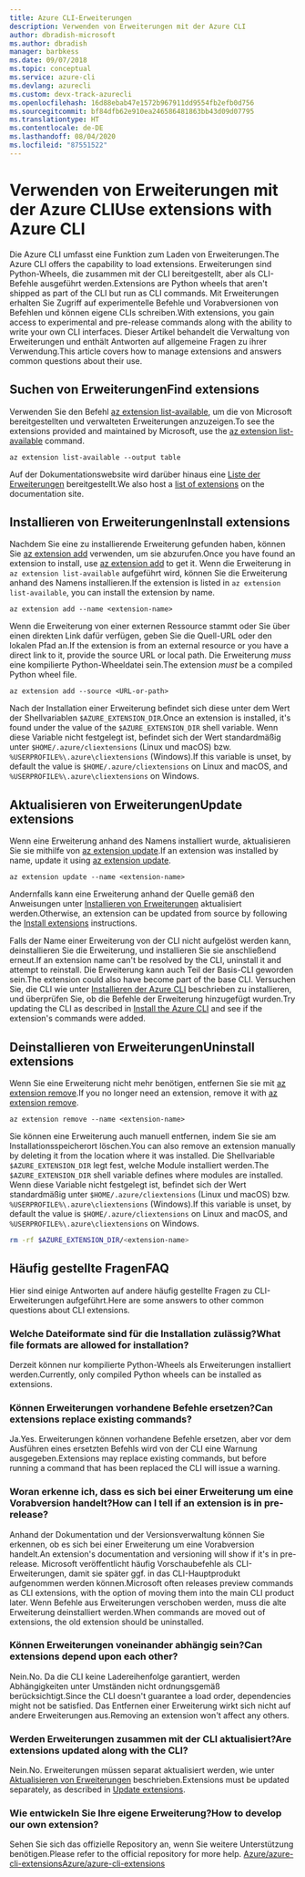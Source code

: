 ```yaml
---
title: Azure CLI-Erweiterungen
description: Verwenden von Erweiterungen mit der Azure CLI
author: dbradish-microsoft
ms.author: dbradish
manager: barbkess
ms.date: 09/07/2018
ms.topic: conceptual
ms.service: azure-cli
ms.devlang: azurecli
ms.custom: devx-track-azurecli
ms.openlocfilehash: 16d88ebab47e1572b967911dd9554fb2efb0d756
ms.sourcegitcommit: bf84dfb62e910ea246586481863bb43d09d07795
ms.translationtype: HT
ms.contentlocale: de-DE
ms.lasthandoff: 08/04/2020
ms.locfileid: "87551522"
---
```

# <a name="use-extensions-with-azure-cli"></a><span data-ttu-id="ede22-103">Verwenden von Erweiterungen mit der Azure CLI</span><span class="sxs-lookup"><span data-stu-id="ede22-103">Use extensions with Azure CLI</span></span> 

<span data-ttu-id="ede22-104">Die Azure CLI umfasst eine Funktion zum Laden von Erweiterungen.</span><span class="sxs-lookup"><span data-stu-id="ede22-104">The Azure CLI offers the capability to load extensions.</span></span> <span data-ttu-id="ede22-105">Erweiterungen sind Python-Wheels, die zusammen mit der CLI bereitgestellt, aber als CLI-Befehle ausgeführt werden.</span><span class="sxs-lookup"><span data-stu-id="ede22-105">Extensions are Python wheels that aren't shipped as part of the CLI but run as CLI commands.</span></span>
<span data-ttu-id="ede22-106">Mit Erweiterungen erhalten Sie Zugriff auf experimentelle Befehle und Vorabversionen von Befehlen und können eigene CLIs schreiben.</span><span class="sxs-lookup"><span data-stu-id="ede22-106">With extensions, you gain access to experimental and pre-release commands along with the ability to write your own CLI interfaces.</span></span> <span data-ttu-id="ede22-107">Dieser Artikel behandelt die Verwaltung von Erweiterungen und enthält Antworten auf allgemeine Fragen zu ihrer Verwendung.</span><span class="sxs-lookup"><span data-stu-id="ede22-107">This article covers how to manage extensions and answers common questions about their use.</span></span>

## <a name="find-extensions"></a><span data-ttu-id="ede22-108">Suchen von Erweiterungen</span><span class="sxs-lookup"><span data-stu-id="ede22-108">Find extensions</span></span>

<span data-ttu-id="ede22-109">Verwenden Sie den Befehl [az extension list-available](/cli/azure/extension#az-extension-list-available), um die von Microsoft bereitgestellten und verwalteten Erweiterungen anzuzeigen.</span><span class="sxs-lookup"><span data-stu-id="ede22-109">To see the extensions provided and maintained by Microsoft, use the [az extension list-available](/cli/azure/extension#az-extension-list-available) command.</span></span>

```azurecli-interactive
az extension list-available --output table
```

<span data-ttu-id="ede22-110">Auf der Dokumentationswebsite wird darüber hinaus eine [Liste der Erweiterungen](azure-cli-extensions-list.md) bereitgestellt.</span><span class="sxs-lookup"><span data-stu-id="ede22-110">We also host a [list of extensions](azure-cli-extensions-list.md) on the documentation site.</span></span>

## <a name="install-extensions"></a><span data-ttu-id="ede22-111">Installieren von Erweiterungen</span><span class="sxs-lookup"><span data-stu-id="ede22-111">Install extensions</span></span>

<span data-ttu-id="ede22-112">Nachdem Sie eine zu installierende Erweiterung gefunden haben, können Sie [az extension add](https://docs.microsoft.com/cli/azure/extension#az-extension-add) verwenden, um sie abzurufen.</span><span class="sxs-lookup"><span data-stu-id="ede22-112">Once you have found an extension to install, use [az extension add](https://docs.microsoft.com/cli/azure/extension#az-extension-add) to get it.</span></span> <span data-ttu-id="ede22-113">Wenn die Erweiterung in `az extension list-available` aufgeführt wird, können Sie die Erweiterung anhand des Namens installieren.</span><span class="sxs-lookup"><span data-stu-id="ede22-113">If the extension is listed in `az extension list-available`, you can install the extension by name.</span></span>

```azurecli-interactive
az extension add --name <extension-name>
```

<span data-ttu-id="ede22-114">Wenn die Erweiterung von einer externen Ressource stammt oder Sie über einen direkten Link dafür verfügen, geben Sie die Quell-URL oder den lokalen Pfad an.</span><span class="sxs-lookup"><span data-stu-id="ede22-114">If the extension is from an external resource or you have a direct link to it, provide the source URL or local path.</span></span> <span data-ttu-id="ede22-115">Die Erweiterung _muss_ eine kompilierte Python-Wheeldatei sein.</span><span class="sxs-lookup"><span data-stu-id="ede22-115">The extension _must_ be a compiled Python wheel file.</span></span>

```azurecli-interactive
az extension add --source <URL-or-path>
```

<span data-ttu-id="ede22-116">Nach der Installation einer Erweiterung befindet sich diese unter dem Wert der Shellvariablen `$AZURE_EXTENSION_DIR`.</span><span class="sxs-lookup"><span data-stu-id="ede22-116">Once an extension is installed, it's found under the value of the `$AZURE_EXTENSION_DIR` shell variable.</span></span> <span data-ttu-id="ede22-117">Wenn diese Variable nicht festgelegt ist, befindet sich der Wert standardmäßig unter `$HOME/.azure/cliextensions` (Linux und macOS) bzw. `%USERPROFILE%\.azure\cliextensions` (Windows).</span><span class="sxs-lookup"><span data-stu-id="ede22-117">If this variable is unset, by default the value is `$HOME/.azure/cliextensions` on Linux and macOS, and `%USERPROFILE%\.azure\cliextensions` on Windows.</span></span>

## <a name="update-extensions"></a><span data-ttu-id="ede22-118">Aktualisieren von Erweiterungen</span><span class="sxs-lookup"><span data-stu-id="ede22-118">Update extensions</span></span>

<span data-ttu-id="ede22-119">Wenn eine Erweiterung anhand des Namens installiert wurde, aktualisieren Sie sie mithilfe von [az extension update](https://docs.microsoft.com/cli/azure/extension#az-extension-update).</span><span class="sxs-lookup"><span data-stu-id="ede22-119">If an extension was installed by name, update it using [az extension update](https://docs.microsoft.com/cli/azure/extension#az-extension-update).</span></span>

```azurecli-interactive
az extension update --name <extension-name>
```

<span data-ttu-id="ede22-120">Andernfalls kann eine Erweiterung anhand der Quelle gemäß den Anweisungen unter [Installieren von Erweiterungen](#install-extensions) aktualisiert werden.</span><span class="sxs-lookup"><span data-stu-id="ede22-120">Otherwise, an extension can be updated from source by following the [Install extensions](#install-extensions) instructions.</span></span>

<span data-ttu-id="ede22-121">Falls der Name einer Erweiterung von der CLI nicht aufgelöst werden kann, deinstallieren Sie die Erweiterung, und installieren Sie sie anschließend erneut.</span><span class="sxs-lookup"><span data-stu-id="ede22-121">If an extension name can't be resolved by the CLI, uninstall it and attempt to reinstall.</span></span> <span data-ttu-id="ede22-122">Die Erweiterung kann auch Teil der Basis-CLI geworden sein.</span><span class="sxs-lookup"><span data-stu-id="ede22-122">The extension could also have become part of the base CLI.</span></span>
<span data-ttu-id="ede22-123">Versuchen Sie, die CLI wie unter [Installieren der Azure CLI](install-azure-cli.md) beschrieben zu installieren, und überprüfen Sie, ob die Befehle der Erweiterung hinzugefügt wurden.</span><span class="sxs-lookup"><span data-stu-id="ede22-123">Try updating the CLI as described in [Install the Azure CLI](install-azure-cli.md) and see if the extension's commands were added.</span></span>

## <a name="uninstall-extensions"></a><span data-ttu-id="ede22-124">Deinstallieren von Erweiterungen</span><span class="sxs-lookup"><span data-stu-id="ede22-124">Uninstall extensions</span></span>

<span data-ttu-id="ede22-125">Wenn Sie eine Erweiterung nicht mehr benötigen, entfernen Sie sie mit [az extension remove](https://docs.microsoft.com/cli/azure/extension#az-extension-remove).</span><span class="sxs-lookup"><span data-stu-id="ede22-125">If you no longer need an extension, remove it with [az extension remove](https://docs.microsoft.com/cli/azure/extension#az-extension-remove).</span></span>

```azurecli-interactive
az extension remove --name <extension-name>
```

<span data-ttu-id="ede22-126">Sie können eine Erweiterung auch manuell entfernen, indem Sie sie am Installationsspeicherort löschen.</span><span class="sxs-lookup"><span data-stu-id="ede22-126">You can also remove an extension manually by deleting it from the location where it was installed.</span></span> <span data-ttu-id="ede22-127">Die Shellvariable `$AZURE_EXTENSION_DIR` legt fest, welche Module installiert werden.</span><span class="sxs-lookup"><span data-stu-id="ede22-127">The `$AZURE_EXTENSION_DIR` shell variable defines where modules are installed.</span></span>
<span data-ttu-id="ede22-128">Wenn diese Variable nicht festgelegt ist, befindet sich der Wert standardmäßig unter `$HOME/.azure/cliextensions` (Linux und macOS) bzw. `%USERPROFILE%\.azure\cliextensions` (Windows).</span><span class="sxs-lookup"><span data-stu-id="ede22-128">If this variable is unset, by default the value is `$HOME/.azure/cliextensions` on Linux and macOS, and `%USERPROFILE%\.azure\cliextensions` on Windows.</span></span>

```bash
rm -rf $AZURE_EXTENSION_DIR/<extension-name>
```

## <a name="faq"></a><span data-ttu-id="ede22-129">Häufig gestellte Fragen</span><span class="sxs-lookup"><span data-stu-id="ede22-129">FAQ</span></span>

<span data-ttu-id="ede22-130">Hier sind einige Antworten auf andere häufig gestellte Fragen zu CLI-Erweiterungen aufgeführt.</span><span class="sxs-lookup"><span data-stu-id="ede22-130">Here are some answers to other common questions about CLI extensions.</span></span>

### <a name="what-file-formats-are-allowed-for-installation"></a><span data-ttu-id="ede22-131">Welche Dateiformate sind für die Installation zulässig?</span><span class="sxs-lookup"><span data-stu-id="ede22-131">What file formats are allowed for installation?</span></span>

<span data-ttu-id="ede22-132">Derzeit können nur kompilierte Python-Wheels als Erweiterungen installiert werden.</span><span class="sxs-lookup"><span data-stu-id="ede22-132">Currently, only compiled Python wheels can be installed as extensions.</span></span>

### <a name="can-extensions-replace-existing-commands"></a><span data-ttu-id="ede22-133">Können Erweiterungen vorhandene Befehle ersetzen?</span><span class="sxs-lookup"><span data-stu-id="ede22-133">Can extensions replace existing commands?</span></span>

<span data-ttu-id="ede22-134">Ja.</span><span class="sxs-lookup"><span data-stu-id="ede22-134">Yes.</span></span> <span data-ttu-id="ede22-135">Erweiterungen können vorhandene Befehle ersetzen, aber vor dem Ausführen eines ersetzten Befehls wird von der CLI eine Warnung ausgegeben.</span><span class="sxs-lookup"><span data-stu-id="ede22-135">Extensions may replace existing commands, but before running a command that has been replaced the CLI will issue a warning.</span></span>

### <a name="how-can-i-tell-if-an-extension-is-in-pre-release"></a><span data-ttu-id="ede22-136">Woran erkenne ich, dass es sich bei einer Erweiterung um eine Vorabversion handelt?</span><span class="sxs-lookup"><span data-stu-id="ede22-136">How can I tell if an extension is in pre-release?</span></span>

<span data-ttu-id="ede22-137">Anhand der Dokumentation und der Versionsverwaltung können Sie erkennen, ob es sich bei einer Erweiterung um eine Vorabversion handelt.</span><span class="sxs-lookup"><span data-stu-id="ede22-137">An extension's documentation and versioning will show if it's in pre-release.</span></span> <span data-ttu-id="ede22-138">Microsoft veröffentlicht häufig Vorschaubefehle als CLI-Erweiterungen, damit sie später ggf. in das CLI-Hauptprodukt aufgenommen werden können.</span><span class="sxs-lookup"><span data-stu-id="ede22-138">Microsoft often releases preview commands as CLI extensions, with the option of moving them into the main CLI product later.</span></span> <span data-ttu-id="ede22-139">Wenn Befehle aus Erweiterungen verschoben werden, muss die alte Erweiterung deinstalliert werden.</span><span class="sxs-lookup"><span data-stu-id="ede22-139">When commands are moved out of extensions, the old extension should be uninstalled.</span></span> 

### <a name="can-extensions-depend-upon-each-other"></a><span data-ttu-id="ede22-140">Können Erweiterungen voneinander abhängig sein?</span><span class="sxs-lookup"><span data-stu-id="ede22-140">Can extensions depend upon each other?</span></span>

<span data-ttu-id="ede22-141">Nein.</span><span class="sxs-lookup"><span data-stu-id="ede22-141">No.</span></span> <span data-ttu-id="ede22-142">Da die CLI keine Ladereihenfolge garantiert, werden Abhängigkeiten unter Umständen nicht ordnungsgemäß berücksichtigt.</span><span class="sxs-lookup"><span data-stu-id="ede22-142">Since the CLI doesn't guarantee a load order, dependencies might not be satisfied.</span></span> <span data-ttu-id="ede22-143">Das Entfernen einer Erweiterung wirkt sich nicht auf andere Erweiterungen aus.</span><span class="sxs-lookup"><span data-stu-id="ede22-143">Removing an extension won't affect any others.</span></span>

### <a name="are-extensions-updated-along-with-the-cli"></a><span data-ttu-id="ede22-144">Werden Erweiterungen zusammen mit der CLI aktualisiert?</span><span class="sxs-lookup"><span data-stu-id="ede22-144">Are extensions updated along with the CLI?</span></span>

<span data-ttu-id="ede22-145">Nein.</span><span class="sxs-lookup"><span data-stu-id="ede22-145">No.</span></span> <span data-ttu-id="ede22-146">Erweiterungen müssen separat aktualisiert werden, wie unter [Aktualisieren von Erweiterungen](#update-extensions) beschrieben.</span><span class="sxs-lookup"><span data-stu-id="ede22-146">Extensions must be updated separately, as described in [Update extensions](#update-extensions).</span></span>

### <a name="how-to-develop-our-own-extension"></a><span data-ttu-id="ede22-147">Wie entwickeln Sie Ihre eigene Erweiterung?</span><span class="sxs-lookup"><span data-stu-id="ede22-147">How to develop our own extension?</span></span>
<span data-ttu-id="ede22-148">Sehen Sie sich das offizielle Repository an, wenn Sie weitere Unterstützung benötigen.</span><span class="sxs-lookup"><span data-stu-id="ede22-148">Please refer to the official repository for more help.</span></span> [<span data-ttu-id="ede22-149">Azure/azure-cli-extensions</span><span class="sxs-lookup"><span data-stu-id="ede22-149">Azure/azure-cli-extensions</span></span>](https://github.com/Azure/azure-cli/tree/master/doc/extensions)
